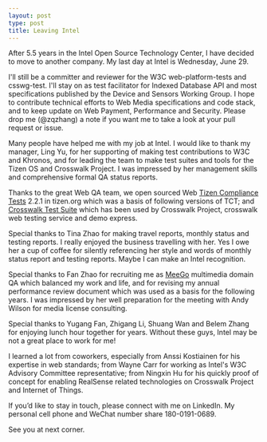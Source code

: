 ```yaml
---
layout: post
type: post
title: Leaving Intel
---
```


After 5.5 years in the Intel Open Source Technology Center, I have decided to
move to another company. My last day at Intel is Wednesday, June 29.

I'll still be a committer and reviewer for the W3C web-platform-tests and
csswg-test. I'll stay on as test facilitator for Indexed Database API and
most specifications published by the Device and Sensors Working Group. I hope
to contribute technical efforts to Web Media specifications and code stack,
and to keep update on Web Payment, Performance and Security. Please drop me
(@zqzhang) a note if you want me to take a look at your pull request or issue.

Many people have helped me with my job at Intel. I would like to thank my
manager, Ling Yu, for her supporting of making test contributions to W3C and
Khronos, and for leading the team to make test suites and tools for the
Tizen OS and Crosswalk Project. I was impressed by her management skills
and comprehensive formal QA status reports.

Thanks to the great Web QA team, we open sourced Web [Tizen Compliance
Tests](https://source.tizen.org/compliance) 2.2.1 in tizen.org which was a
basis of following versions of TCT; and [Crosswalk Test
Suite](https://github.com/crosswalk-project/crosswalk-test-suite/) which has
been used by Crosswalk Project, crosswalk web testing service and demo express.

Special thanks to Tina Zhao for making travel reports, monthly status and
testing reports. I really enjoyed the business travelling with her. Yes I owe
her a cup of coffee for silently referencing her style and words of monthly
status report and testing reports. Maybe I can make an Intel recognition.

Special thanks to Fan Zhao for recruiting me as
[MeeGo](https://en.wikipedia.org/wiki/MeeGo) multimedia domain QA which balanced
my work and life, and for revising my annual performance review document which
was used as a basis for the following years. I was impressed by her well
preparation for the meeting with Andy Wilson for media license consulting.

Special thanks to Yugang Fan, Zhigang Li, Shuang Wan and Belem Zhang for
enjoying lunch hour together for years. Without these guys, Intel may be not a
great place to work for me!

I learned a lot from coworkers, especially from Anssi Kostiainen for his
expertise in web standards; from Wayne Carr for working as Intel's W3C Advisory
Committee representative; from Ningxin Hu for his quickly proof of concept for
enabling RealSense related technologies on Crosswalk Project and Internet of
Things.

If you’d like to stay in touch, please connect with me on LinkedIn. My personal
cell phone and WeChat number share 180-0191-0689.

See you at next corner.
